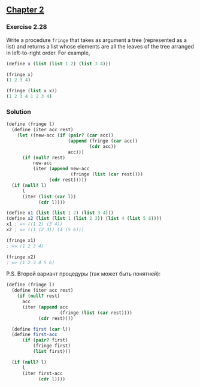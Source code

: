 ## [Chapter 2](../index.md#2-Building-Abstractions-with-Data)

### Exercise 2.28

Write a procedure `fringe` that takes as argument a tree (represented as a list) and returns a list whose elements are all the leaves of the tree arranged in left-to-right order. For example,

```scheme
(define x (list (list 1 2) (list 3 4)))

(fringe x)
(1 2 3 4)

(fringe (list x x))
(1 2 3 4 1 2 3 4)
```

### Solution

```scheme
(define (fringe l)
  (define (iter acc rest)
    (let ((new-acc (if (pair? (car acc))
                       (append (fringe (car acc))
                               (cdr acc))
                       acc)))
      (if (null? rest)
          new-acc
          (iter (append new-acc
                        (fringe (list (car rest))))
                (cdr rest)))))
  (if (null? l)
      l
      (iter (list (car l))
            (cdr l))))

(define x1 (list (list 1 2) (list 3 4)))
(define x2 (list (list 1 (list 2 3)) (list 4 (list 5 6))))
x1 ; => ((1 2) (3 4))
x2 ; => ((1 (2 3)) (4 (5 6)))

(fringe x1)
; => (1 2 3 4)

(fringe x2)
; => (1 2 3 4 5 6)
```

P.S. Второй вариант процедуры (так может быть понятней):

```scheme
(define (fringe l)
  (define (iter acc rest)
    (if (null? rest)
      acc
      (iter (append acc
                    (fringe (list (car rest))))
            (cdr rest))))

  (define first (car l))
  (define first-acc
      (if (pair? first)
          (fringe first)
          (list first)))

  (if (null? l)
      l
      (iter first-acc
            (cdr l))))
```

